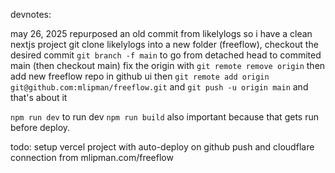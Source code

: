 devnotes:

may 26, 2025
repurposed an old commit from likelylogs so i have a clean nextjs project
git clone likelylogs into a new folder (freeflow), checkout the desired commit
`git branch -f main` to go from detached head to commited main (then checkout main)
fix the origin with `git remote remove origin` then add new freeflow repo in github ui
then `git remote add origin git@github.com:mlipman/freeflow.git` and `git push -u origin main` and that's about it

`npm run dev` to run dev
`npm run build` also important because that gets run before deploy.

todo: setup vercel project with auto-deploy on github push and cloudflare connection from mlipman.com/freeflow
